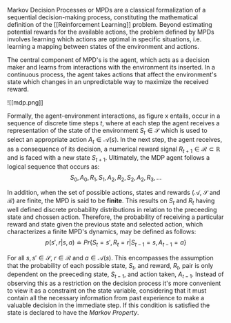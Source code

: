 Markov Decision Processes or MPDs are a classical formalization of a sequential decision-making process, constituting the mathematical definition of the [[Reinforcement Learning]] problem. Beyond estimating potential rewards for the available actions, the problem defined by MPDs involves learning which actions are optimal in specific situations, i.e. learning a mapping between states of the environment and actions. 

The central component of MPD's is the agent, which acts as a decision maker and learns from interactions with the environment its inserted. In a continuous process, the agent takes actions that affect the environment's state which changes in an unpredictable way to maximize the received reward.

![[mdp.png]]

Formally, the agent-environment interactions, as figure x entails, occur in a sequence of discrete time steps $t$, where at each step the agent receives a representation of the state of the environment $S_t \in \mathcal{S}$ which is used to select an appropriate action $A_t \in \mathcal{A}(s)$. In the next step, the agent receives, as a consequence of its decision, a numerical reward signal $R_{t+1} \in \mathcal{R} \subset \mathbb{R}$ and is faced with a new state $S_{t +1}$. Ultimately, the MDP agent follows a logical sequence that occurs as:
$$ S_0, A_0, R_1, S_1, A_2, R_2, S_2, A_2, R_3, \dots$$

In addition, when the set of possible actions, states and rewards ($\mathcal{A}$, $\mathcal{S}$ and $\mathcal{R}$) are finite, the MPD is said to be **finite**. This results on $S_t$ and $R_t$ having well defined discrete probability distributions in relation to the preceeding state and chossen action. Therefore, the probability of receiving a particular reward and state given the previous state and selected action, which characterizes a finite MPD's dynamics, may be defined as follows:
$$ p(s',r|s,a) \doteq Pr\{S_t = s', R_t = r | S_{t-1} = s, A_{t-1} = a\}$$

For all $s, s' \in \mathcal{S}$, $r \in \mathcal{R}$ and $a \in \mathcal{A}(s)$. This encompasses the assumption that the probability of each possible state, $S_t$, and reward, $R_t$, pair is only dependent on the preeceding state, $S_{t-1}$, and action taken, $A_{t-1}$. Instead of observing this as a restriction on the decision process it's more convenient to view it as a constraint on the state variable, considering that it must contain all the necessary information from past experience to make a valuable decision in the immediate step. If this condition is satisfied the state is declared to have the *Markov Property*.